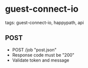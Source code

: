 # guest-connect-io

tags: guest-connect-io, happypath, api

## POST 

* POST /job "post.json"
* Response code must be "200"
* Validate token and message 